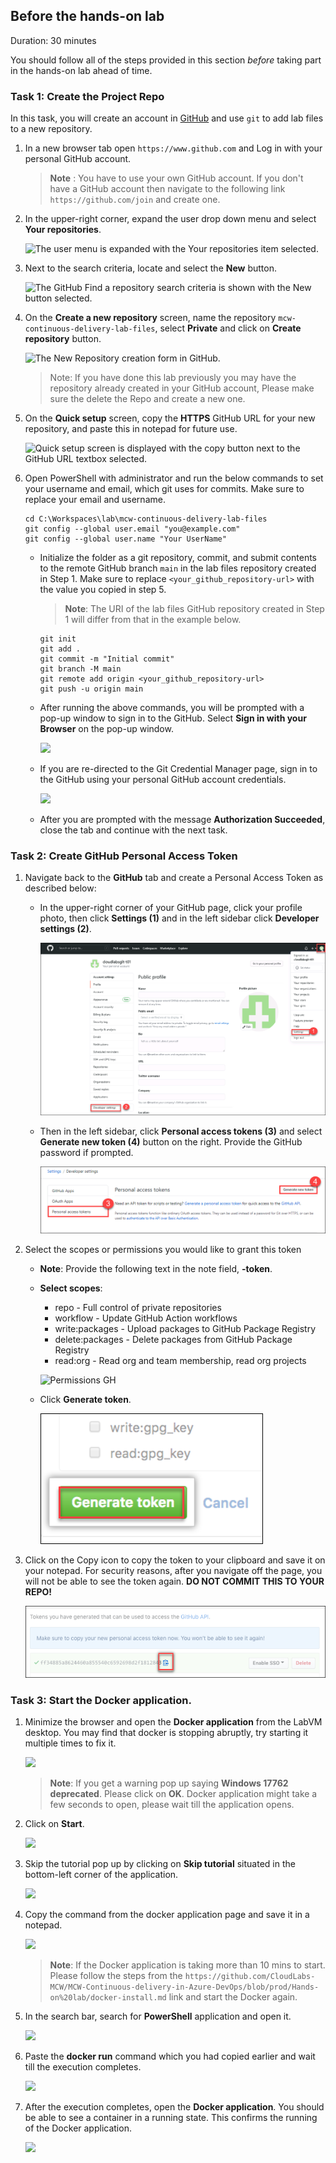 
## Before the hands-on lab

Duration: 30 minutes

You should follow all of the steps provided in this section _before_ taking part in the hands-on lab ahead of time.

### Task 1: Create the Project Repo

In this task, you will create an account in [GitHub](https://github.com) and use `git` to add lab files to a new repository.

1. In a new browser tab open ```https://www.github.com``` and Log in with your personal GitHub account.

    > **Note** : You have to use your own GitHub account. If you don't have a GitHub account then navigate to the following link ```https://github.com/join``` and create one.
    
1. In the upper-right corner, expand the user drop down menu and select **Your repositories**.

   ![The user menu is expanded with the Your repositories item selected.](https://github.com/anushabc/MCW-Continuous-delivery-in-Azure-DevOps/blob/prod/Hands-on%20lab/media/image04.png?raw=true "User menu, your repositories")

1. Next to the search criteria, locate and select the **New** button.

   ![The GitHub Find a repository search criteria is shown with the New button selected.](https://github.com/anushabc/MCW-Continuous-delivery-in-Azure-DevOps/blob/prod/Hands-on%20lab/media/image05.png?raw=true "New repository button")

1. On the **Create a new repository** screen, name the repository ```mcw-continuous-delivery-lab-files```, select **Private** and click on **Create repository** button.

   ![The `New Repository` creation form in GitHub.](media/createrepo.png "New Repository Creation Form")
   
   >Note: If you have done this lab previously you may have the repository already created in your GitHub account, Please make sure the delete the Repo and create a new one. 

1. On the **Quick setup** screen, copy the **HTTPS** GitHub URL for your new repository, and paste this in notepad for future use.

   ![Quick setup screen is displayed with the copy button next to the GitHub URL textbox selected.](media/image26.png "Quick setup screen")


1. Open PowerShell with administrator and run the below commands to set your username and email, which git uses for commits. Make sure to replace your email and username.
   
     ```pwsh
     cd C:\Workspaces\lab\mcw-continuous-delivery-lab-files
     git config --global user.email "you@example.com"
     git config --global user.name "Your UserName"
     ```
     
    - Initialize the folder as a git repository, commit, and submit contents to the remote GitHub branch `main` in the lab files repository created in Step 1. Make sure to replace `<your_github_repository-url>` with the value you copied in step 5.

      > **Note**: The URI of the lab files GitHub repository created in Step 1 will differ from that in the example below.

      ```pwsh
      git init
      git add .
      git commit -m "Initial commit"
      git branch -M main
      git remote add origin <your_github_repository-url>
      git push -u origin main
      ```
      
    - After running the above commands, you will be prompted with a pop-up window to sign in to the GitHub. Select **Sign in with your Browser** on the pop-up window.

       ![](media/siginwithbrowser.png)
     
   - If you are re-directed to the Git Credential Manager page, sign in to the GitHub using your personal GitHub account credentials.

       ![](media/gitcred.png)
       
   - After you are prompted with the message **Authorization Succeeded**, close the tab and continue with the next task.
      
    

### Task 2: Create GitHub Personal Access Token


1. Navigate back to the **GitHub** tab and create a Personal Access Token as described below:

   - In the upper-right corner of your GitHub page, click your profile photo, then click **Settings (1)** and in the left sidebar click **Developer settings (2)**.

     ![Permissions GH](https://raw.githubusercontent.com/CloudLabsAI-Azure/AIW-DevOps/main/Assets/Settings_pat.png)

   - Then in the left sidebar, click **Personal access tokens (3)** and select **Generate new token (4)** button on the right. Provide the GitHub password if prompted. 
   
     ![Permissions GH](https://raw.githubusercontent.com/CloudLabsAI-Azure/AIW-DevOps/main/Assets/Settings_pat1.png)

2. Select the scopes or permissions you would like to grant this token

    - **Note**: Provide the following text in the note field, **<inject key="DeploymentID" enableCopy="false" />-token**. 
    
    - **Select scopes**:

        * repo - Full control of private repositories
        * workflow - Update GitHub Action workflows
        * write:packages - Upload packages to GitHub Package Registry
        * delete:packages - Delete packages from GitHub Package Registry
        * read:org - Read org and team membership, read org projects
  
      ![Permissions GH](media/image10.png)

    - Click **Generate token**.

      ![Permissions GH](https://raw.githubusercontent.com/CloudLabsAI-Azure/AIW-DevOps/main/Assets/gentoken.png)

3. Click on the Copy icon to copy the token to your clipboard and save it on your notepad. For security reasons, after you navigate off the page, you will not be able to see the token again. **DO NOT COMMIT THIS TO YOUR REPO!**

   ![Permissions GH](https://raw.githubusercontent.com/CloudLabsAI-Azure/AIW-DevOps/main/Assets/copytoken.png)


### Task 3: Start the Docker application.

1. Minimize the browser and open the **Docker application** from the LabVM desktop. You may find that docker is stopping abruptly, try starting it multiple times to fix it.

   ![](media/d4.png)
  
   >**Note**: If you get a warning pop up saying **Windows 17762 deprecated**. Please click on **OK**. Docker application might take a few seconds to open, please wait till the application opens.
   
1. Click on **Start**.

   ![](media/d7.png)

1. Skip the tutorial pop up by clicking on **Skip tutorial** situated in the bottom-left corner of the application.

   ![](media/d8.png)
   
1. Copy the command from the docker application page and save it in a notepad.

   ![](media/d9.png)
   
   >**Note**: If the Docker application is taking more than 10 mins to start. Please follow the steps from the `https://github.com/CloudLabs-MCW/MCW-Continuous-delivery-in-Azure-DevOps/blob/prod/Hands-on%20lab/docker-install.md` link and start the Docker again.
   
1. In the search bar, search for **PowerShell** application and open it.

   ![](media/d10.png)
   
1. Paste the **docker run** command which you had copied earlier and wait till the execution completes.

   ![](media/d11.png)
   
1. After the execution completes, open the **Docker application**. You should be able to see a container in a running state. This confirms the running of the Docker application.

   ![](media/d12.png)

